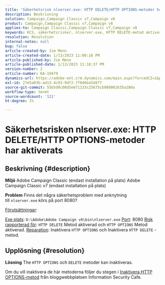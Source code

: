 ```yaml
---
title: 'Säkerhetsrisk nlserver.exe: HTTP DELETE/HTTP OPTIONS-metoder har aktiverats'
description: Beskrivning
solution: Campaign,Campaign Classic v7,Campaign v8
product: Campaign,Campaign Classic v7,Campaign v8
applies-to: Campaign Classic,Campaign Classic v7,Campaign v8
keywords: KCS, säkerhetsrisker, nlserver.exe, HTTP DELETE-metod aktiverad, HTTP OPTIONS-metod aktiverad, Vanliga frågor, ACC, Adobe Campaign Classic, Adobe Campaign Classic v7
resolution: Resolution
internal-notes: null
bug: false
article-created-by: Jim Menn
article-created-date: 1/13/2023 11:00:16 PM
article-published-by: Jim Menn
article-published-date: 1/13/2023 11:18:37 PM
version-number: 2
article-number: KA-19479
dynamics-url: https://adobe-ent.crm.dynamics.com/main.aspx?forceUCI=1&pagetype=entityrecord&etn=knowledgearticle&id=c276e805-9693-ed11-aad1-6045bd0065f9
exl-id: 27e5a03b-ad13-4c93-9df2-7f840ea54877
source-git-commit: 55b5d0c08d5e671133c25675cb980001635a280a
workflow-type: tm+mt
source-wordcount: '121'
ht-degree: 2%

---
```


# Säkerhetsrisken nlserver.exe: HTTP DELETE/HTTP OPTIONS-metoder har aktiverats

## Beskrivning {#description}


<b>Miljö</b>
Adobe Campaign Classic (endast installation på plats) Adobe Campaign Classic v7 (endast installation på plats)

<b>Problem</b>
Finns det några säkerhetsproblem med anknytning till `nlserver.exe` körs på port 8080?

<u>Förutsättningar</u>:

<u>Exe plats</u>: `D:\Adobe\Adobe Campaign v6\bin\nlserver.exe`
<u>Port</u>: 8080
<u>Risk rapporterad för</u>: `HTTP DELETE` Metod aktiverad och `HTTP OPTIONS` Metod aktiverad.
<u>Reparation</u>: Inaktivera `HTTP OPTIONS` och Inaktivera `HTTP DELETE` -metod.


## Upplösning {#resolution}


<b>Lösning</b>
The `HTTP OPTIONS` och `DELETE` metoder kan inaktiveras.

Om du vill inaktivera de här metoderna följer du stegen i [Inaktivera HTTP OPTIONS-metod](https://protonts.wordpress.com/2013/08/15/how-to-disable-http-options-method/) från bloggwebbplatsen Information Security Cafe.
